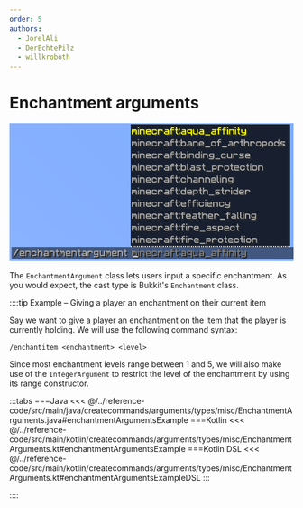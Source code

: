 ```yaml
---
order: 5
authors: 
  - JorelAli
  - DerEchtePilz
  - willkroboth
---
```


# Enchantment arguments

![An enchantment argument suggesting a list of Minecraft enchantments](/images/arguments/enchantment.png)

The `EnchantmentArgument` class lets users input a specific enchantment. As you would expect, the cast type is Bukkit's `Enchantment` class.

::::tip Example – Giving a player an enchantment on their current item

Say we want to give a player an enchantment on the item that the player is currently holding. We will use the following command syntax:

```mccmd
/enchantitem <enchantment> <level>
```

Since most enchantment levels range between 1 and 5, we will also make use of the `IntegerArgument` to restrict the level of the enchantment by using its range constructor.

:::tabs
===Java
<<< @/../reference-code/src/main/java/createcommands/arguments/types/misc/EnchantmentArguments.java#enchantmentArgumentsExample
===Kotlin
<<< @/../reference-code/src/main/kotlin/createcommands/arguments/types/misc/EnchantmentArguments.kt#enchantmentArgumentsExample
===Kotlin DSL
<<< @/../reference-code/src/main/kotlin/createcommands/arguments/types/misc/EnchantmentArguments.kt#enchantmentArgumentsExampleDSL
:::

::::
